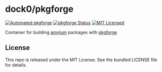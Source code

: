 dock0/pkgforge
=======

[![Automated pkgforge](http://img.shields.io/badge/automated-pkgforge-green.svg)](https://hub.docker.com/r/dock0/pkgforge/)
[![pkgforge Status](https://img.shields.io/circleci/project/dock0/pkgforge.svg)](https://circleci.com/gh/dock0/pkgforge)
[![MIT Licensed](http://img.shields.io/badge/license-MIT-green.svg)](https://tldrlegal.com/license/mit-license)

Container for building [amylum](https://github.com/amylum/repo) packages with [pkgforge](https://github.com/akerl/pkgforge)

## License

This repo is released under the MIT License. See the bundled LICENSE file for details.

